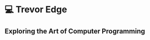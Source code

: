 # 💻 Trevor Edge
## Exploring the Art of Computer Programming


<!---
Bettermint/Bettermint is a ✨ special ✨ repository because its `README.md` (this file) appears on your GitHub profile.
You can click the Preview link to take a look at your changes.
--->
